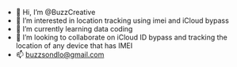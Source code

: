 - 👋 Hi, I’m @BuzzCreative
- 👀 I’m interested in location tracking using imei and iCloud bypass
- 🌱 I’m currently learning data coding
- 💞️ I’m looking to collaborate on iCloud ID bypass and tracking the location of any device that has IMEI
- 📫 buzzsondlo@gmail.com

<!---
BuzzCreative/BuzzCreative is a ✨ special ✨ repository because its `README.md` (this file) appears on your GitHub profile.
You can click the Preview link to take a look at your changes.
--->
